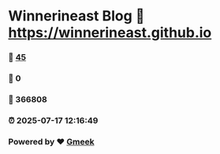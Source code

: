 # Winnerineast Blog :link: https://winnerineast.github.io 
### :page_facing_up: [45](https://winnerineast.github.io/tag.html) 
### :speech_balloon: 0 
### :hibiscus: 366808 
### :alarm_clock: 2025-07-17 12:16:49 
### Powered by :heart: [Gmeek](https://github.com/Meekdai/Gmeek)
